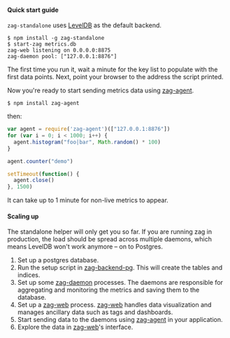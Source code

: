 #### Quick start guide

`zag-standalone` uses [LevelDB](https://github.com/sentientwaffle/zag-backend-leveldb)
as the default backend.

    $ npm install -g zag-standalone
    $ start-zag metrics.db
    zag-web listening on 0.0.0.0:8875
    zag-daemon pool: ["127.0.0.1:8876"]

The first time you run it, wait a minute for the key list to populate
with the first data points.
Next, point your browser to the address the script printed.

Now you're ready to start sending metrics data using [zag-agent][agent].

    $ npm install zag-agent

then:

```javascript
var agent = require('zag-agent')(["127.0.0.1:8876"])
for (var i = 0; i < 1000; i++) {
  agent.histogram("foo|bar", Math.random() * 100)
}

agent.counter("demo")

setTimeout(function() {
  agent.close()
}, 1500)
```

It can take up to 1 minute for non-live metrics to appear.

#### Scaling up

The standalone helper will only get you so far. If you are running zag in
production, the load should be spread across multiple daemons, which means
LevelDB won't work anymore &ndash; on to Postgres.

  1. Set up a postgres database.
  2. Run the setup script in [zag-backend-pg][backend].
    This will create the tables and indices.
  3. Set up some [zag-daemon][daemon] processes.
    The daemons are responsible for aggregating and monitoring the metrics and
    saving them to the database.
  4. Set up a [zag-web][web] process. [zag-web][web] handles data visualization
    and manages ancillary data such as tags and dashboards.
  5. Start sending data to the daemons using [zag-agent][agent] in your application.
  6. Explore the data in [zag-web][web]'s interface.

[agent]:   https://github.com/Voxer/zag/tree/master/agent
[backend]: https://github.com/Voxer/zag/tree/master/backend-pg
[daemon]:  https://github.com/Voxer/zag/tree/master/daemon
[web]:     https://github.com/Voxer/zag/tree/master/web
